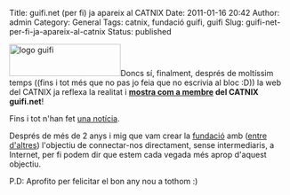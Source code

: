 Title: guifi.net (per fi) ja apareix al CATNIX
Date: 2011-01-16 20:42
Author: admin
Category: General
Tags: catnix, fundació guifi, guifi
Slug: guifi-net-per-fi-ja-apareix-al-catnix
Status: published

[<img src="http://gil.badall.net/wp-content/uploads/2007/10/logo-guifi.png" title="logo guifi" class="alignright size-full wp-image-220" width="200" height="58" />](http://gil.badall.net/wp-content/uploads/2007/10/logo-guifi.png)Doncs sí, finalment, després de moltíssim temps ((fins i tot més que no pas jo feia que no escrivia al bloc :D)) la web del CATNIX ja reflexa la realitat i **[mostra com a membre](http://www.catnix.net/ca/membres/ "Pàgina del CATNIX amb els seus membres") del CATNIX guifi.net**!

Fins i tot n'han fet [una notícia](http://www.catnix.net/ca/noticia/guifinet_se_conecta_al_catnix/26/ "Notícia a la web del CATNIX sobre la incorporació de guifi.net al CATNIX").

Després de més de 2 anys i mig que vam crear la [fundació](http://fundacio.guifi.net "Pàgina web de la fundació guifi.net") amb ([entre d'altres](http://fundacio.guifi.net/fundacio/01_inf/inf.html "Pàgina web amb informació general sobre la fundació guifi.net")) l'objectiu de connectar-nos directament, sense intermediaris, a Internet, per fi podem dir que estem cada vegada més aprop d'aquest objectiu.

P.D: Aprofito per felicitar el bon any nou a tothom :)
